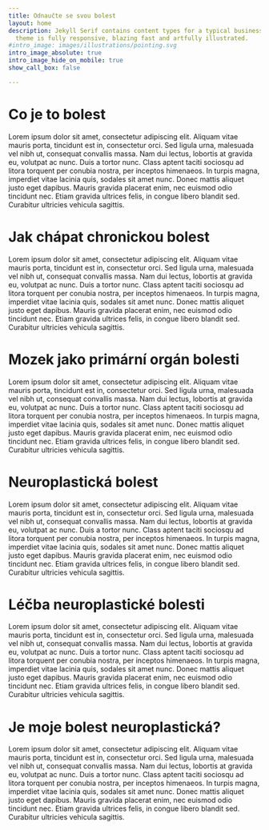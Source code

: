 ```yaml
---
title: Odnaučte se svou bolest
layout: home
description: Jekyll Serif contains content types for a typical business website. The
  theme is fully responsive, blazing fast and artfully illustrated.
#intro_image: images/illustrations/pointing.svg
intro_image_absolute: true
intro_image_hide_on_mobile: true
show_call_box: false

---
```


# Co je to bolest
Lorem ipsum dolor sit amet, consectetur adipiscing elit. Aliquam vitae mauris porta, tincidunt est in, consectetur orci. Sed ligula urna, malesuada vel nibh ut, consequat convallis massa. Nam dui lectus, lobortis at gravida eu, volutpat ac nunc. Duis a tortor nunc. Class aptent taciti sociosqu ad litora torquent per conubia nostra, per inceptos himenaeos. In turpis magna, imperdiet vitae lacinia quis, sodales sit amet nunc. Donec mattis aliquet justo eget dapibus. Mauris gravida placerat enim, nec euismod odio tincidunt nec. Etiam gravida ultrices felis, in congue libero blandit sed. Curabitur ultricies vehicula sagittis.

# Jak chápat chronickou bolest
Lorem ipsum dolor sit amet, consectetur adipiscing elit. Aliquam vitae mauris porta, tincidunt est in, consectetur orci. Sed ligula urna, malesuada vel nibh ut, consequat convallis massa. Nam dui lectus, lobortis at gravida eu, volutpat ac nunc. Duis a tortor nunc. Class aptent taciti sociosqu ad litora torquent per conubia nostra, per inceptos himenaeos. In turpis magna, imperdiet vitae lacinia quis, sodales sit amet nunc. Donec mattis aliquet justo eget dapibus. Mauris gravida placerat enim, nec euismod odio tincidunt nec. Etiam gravida ultrices felis, in congue libero blandit sed. Curabitur ultricies vehicula sagittis.

# Mozek jako primární orgán bolesti
Lorem ipsum dolor sit amet, consectetur adipiscing elit. Aliquam vitae mauris porta, tincidunt est in, consectetur orci. Sed ligula urna, malesuada vel nibh ut, consequat convallis massa. Nam dui lectus, lobortis at gravida eu, volutpat ac nunc. Duis a tortor nunc. Class aptent taciti sociosqu ad litora torquent per conubia nostra, per inceptos himenaeos. In turpis magna, imperdiet vitae lacinia quis, sodales sit amet nunc. Donec mattis aliquet justo eget dapibus. Mauris gravida placerat enim, nec euismod odio tincidunt nec. Etiam gravida ultrices felis, in congue libero blandit sed. Curabitur ultricies vehicula sagittis.

# Neuroplastická bolest
Lorem ipsum dolor sit amet, consectetur adipiscing elit. Aliquam vitae mauris porta, tincidunt est in, consectetur orci. Sed ligula urna, malesuada vel nibh ut, consequat convallis massa. Nam dui lectus, lobortis at gravida eu, volutpat ac nunc. Duis a tortor nunc. Class aptent taciti sociosqu ad litora torquent per conubia nostra, per inceptos himenaeos. In turpis magna, imperdiet vitae lacinia quis, sodales sit amet nunc. Donec mattis aliquet justo eget dapibus. Mauris gravida placerat enim, nec euismod odio tincidunt nec. Etiam gravida ultrices felis, in congue libero blandit sed. Curabitur ultricies vehicula sagittis.

# Léčba neuroplastické bolesti
Lorem ipsum dolor sit amet, consectetur adipiscing elit. Aliquam vitae mauris porta, tincidunt est in, consectetur orci. Sed ligula urna, malesuada vel nibh ut, consequat convallis massa. Nam dui lectus, lobortis at gravida eu, volutpat ac nunc. Duis a tortor nunc. Class aptent taciti sociosqu ad litora torquent per conubia nostra, per inceptos himenaeos. In turpis magna, imperdiet vitae lacinia quis, sodales sit amet nunc. Donec mattis aliquet justo eget dapibus. Mauris gravida placerat enim, nec euismod odio tincidunt nec. Etiam gravida ultrices felis, in congue libero blandit sed. Curabitur ultricies vehicula sagittis.

# Je moje bolest neuroplastická?
Lorem ipsum dolor sit amet, consectetur adipiscing elit. Aliquam vitae mauris porta, tincidunt est in, consectetur orci. Sed ligula urna, malesuada vel nibh ut, consequat convallis massa. Nam dui lectus, lobortis at gravida eu, volutpat ac nunc. Duis a tortor nunc. Class aptent taciti sociosqu ad litora torquent per conubia nostra, per inceptos himenaeos. In turpis magna, imperdiet vitae lacinia quis, sodales sit amet nunc. Donec mattis aliquet justo eget dapibus. Mauris gravida placerat enim, nec euismod odio tincidunt nec. Etiam gravida ultrices felis, in congue libero blandit sed. Curabitur ultricies vehicula sagittis.
